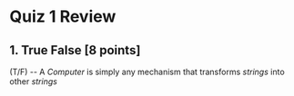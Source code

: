 # Quiz 1 Review

## 1. True False [8 points]
(T/F) -- A $Computer$ is simply any mechanism that transforms $strings$ into other $strings$

